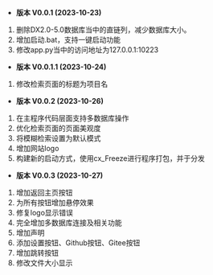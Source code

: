- **版本 V0.0.1 (2023-10-23)**
1. 删除DX2.0-5.0数据库当中的直链列，减少数据库大小。
2. 增加启动.bat，支持一键启动功能
3. 修改app.py当中的访问地址为127.0.0.1:10223

- **版本 V0.0.1.1 (2023-10-24)**
1. 修改检索页面的标题为项目名

- **版本 V0.0.2 (2023-10-26)**
1. 在主程序代码层面支持多数据库操作
2. 优化检索页面的页面美观度
3. 将模糊检索设置为默认模式
4. 增加网站logo
5. 构建新的启动方式，使用cx_Freeze进行程序打包，并于分发

- **版本 V0.0.3 (2023-10-27)**
1. 增加返回主页按钮
2. 为所有按钮增加悬停效果
3. 修复logo显示错误
4. 完全增加多数据库连接及相关功能
5. 增加声明
6. 添加设置按钮、Github按钮、Gitee按钮
7. 增加跳转按钮
8. 修改文件大小显示